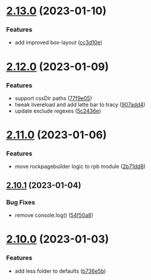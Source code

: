 # [2.13.0](https://github.com/baumrock/RockFrontend/compare/v2.12.0...v2.13.0) (2023-01-10)


### Features

* add improved box-layout ([cc3d10e](https://github.com/baumrock/RockFrontend/commit/cc3d10e1acdd2f997a25275a73169b0d127615f2))



# [2.12.0](https://github.com/baumrock/RockFrontend/compare/v2.11.0...v2.12.0) (2023-01-09)


### Features

* support cssDir paths ([77f9e05](https://github.com/baumrock/RockFrontend/commit/77f9e0520a5f9762b570e251e02655f4e36bbcff))
* tweak livereload and add latte bar to tracy ([907add4](https://github.com/baumrock/RockFrontend/commit/907add42dbed9d8133e80d2f107568e0e72fb786))
* update exclude regexes ([5c2436e](https://github.com/baumrock/RockFrontend/commit/5c2436eef78b1d92d61493d6f73298581bc7a35f))



# [2.11.0](https://github.com/baumrock/RockFrontend/compare/v2.10.1...v2.11.0) (2023-01-06)


### Features

* move rockpagebuilder logic to rpb module ([2b71dd8](https://github.com/baumrock/RockFrontend/commit/2b71dd8ae06b3f380ff214ac35f235362d6042e9))



## [2.10.1](https://github.com/baumrock/RockFrontend/compare/v2.10.0...v2.10.1) (2023-01-04)


### Bug Fixes

* remove console.log() ([54f50a8](https://github.com/baumrock/RockFrontend/commit/54f50a8da2cb4a52432938453654980bc2cd5a0f))



# [2.10.0](https://github.com/baumrock/RockFrontend/compare/v2.9.1...v2.10.0) (2023-01-03)


### Features

* add less folder to defaults ([b736e5b](https://github.com/baumrock/RockFrontend/commit/b736e5b2d7f0ae481aae30c1763fee5794212406))



